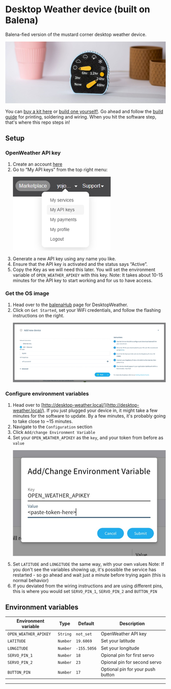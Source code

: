 # Desktop Weather device (built on Balena)
Balena-fied version of the mustard corner desktop weather device.

<p align="left"><img src="https://raw.githubusercontent.com/nucleardreamer/balena-desktop-weather/main/docs/header.jpg"></p>

You can [buy a kit here](https://mustardcorner.com/desktop-weather) or [build one yourself!](https://mustardcorner.com/desktop-weather). Go ahead and follow the [build guide](https://docs.google.com/document/d/11vR3yRZwERgpbvUFGCC37iavZzRNs2ug5QalcxWYfPg/edit?usp=sharing) for printing, soldering and wiring. When you hit the software step, that's where this repo steps in!

## Setup

### OpenWeather API key
1. Create an account [here](https://home.openweathermap.org/users/sign_up)
2. Go to “My API keys” from the top right menu:
    <p align="left"><img src="https://raw.githubusercontent.com/nucleardreamer/balena-desktop-weather/main/docs/api-key-screenshot.png"></p>
4. Generate a new API key using any name you like.
5. Ensure that the API key is activated and the status says “Active”.
6. Copy the Key as we will need this later. You will set the environment variable of `OPEN_WEATHER_APIKEY` with this key.
    Note: It takes about 10-15 minutes for the API key to start working and for us to have access.

### Get the OS image
1. Head over to the [balenaHub](https://hub.balena.io/gh_nucleardreamer/desktopweather) page for DesktopWeather.
2. Click on `Get Started`, set your WiFi credentials, and follow the flashing instructions on the right.
    <p align="left"><img src="https://raw.githubusercontent.com/nucleardreamer/balena-desktop-weather/main/docs/open-fleet-add-device.jpg"></p>

### Configure environment variables
1. Head over to [http://desktop-weather.local/](http://desktop-weather.local/). If you just plugged your device in, it might take a few minutes for the software to update. By a few minutes, it's probably going to take close to ~15 minutes.
2. Navigate to the `Configuration` section
3. Click `Add/change Environment Variable`
4. Set your `OPEN_WEATHER_APIKEY` as the `key`, and your token from before as `value`
    <p align="left"><img src="https://raw.githubusercontent.com/nucleardreamer/balena-desktop-weather/main/docs/add-env-var.jpg"></p>
5. Set `LATITUDE` and `LONGITUDE` the same way, with your own values
    Note: If you don't see the variables showing up, it's possible the service has restarted - so go ahead and wait just a minute before trying again (this is normal behavior)
6. If you deviated from the wiring instructions and are using different pins, this is where you would set `SERVO_PIN_1`, `SERVO_PIN_2` and `BUTTON_PIN`

## Environment variables

| Environment variable | Type | Default | Description |
| --- | --- | --- | --- |
|`OPEN_WEATHER_APIKEY`|`String`|`not_set`|OpenWeather API key|
|`LATITUDE`|`Number`|`19.6069`|Set your latitude|
|`LONGITUDE`|`Number`|`-155.5056`|Set your longitude|
|`SERVO_PIN_1`|`Number`|`18`|Opional pin for first servo|
|`SERVO_PIN_2`|`Number`|`23`|Opional pin for second servo|
|`BUTTON_PIN`|`Number`|`17`|Optional pin for your push button|
---
